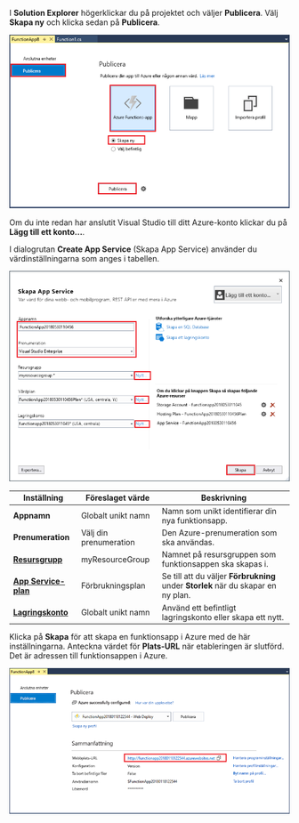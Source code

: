 I **Solution Explorer** högerklickar du på projektet och väljer **Publicera**. Välj **Skapa ny** och klicka sedan på **Publicera**. 

![Skapa och publicera ny funktionsapp](./media/functions-vstools-publish/functions-vstools-publish-new-function-app.png)

Om du inte redan har anslutit Visual Studio till ditt Azure-konto klickar du på **Lägg till ett konto...**.  

I dialogrutan **Create App Service** (Skapa App Service) använder du värdinställningarna som anges i tabellen. 

![Lokal Azure-körningsmiljö](./media/functions-vstools-publish/functions-vstools-publish.png)

| Inställning      | Föreslaget värde  | Beskrivning                                |
| ------------ |  ------- | -------------------------------------------------- |
| **Appnamn** | Globalt unikt namn | Namn som unikt identifierar din nya funktionsapp. |
| **Prenumeration** | Välj din prenumeration | Den Azure-prenumeration som ska användas. |
| **[Resursgrupp](../articles/azure-resource-manager/resource-group-overview.md)** | myResourceGroup |  Namnet på resursgruppen som funktionsappen ska skapas i. |
| **[App Service-plan](../articles/azure-functions/functions-scale.md)** | Förbrukningsplan | Se till att du väljer **Förbrukning** under **Storlek** när du skapar en ny plan.  |
| **[Lagringskonto](../articles/storage/storage-create-storage-account.md#create-a-storage-account)** | Globalt unikt namn | Använd ett befintligt lagringskonto eller skapa ett nytt.   |

Klicka på **Skapa** för att skapa en funktionsapp i Azure med de här inställningarna. Anteckna värdet för **Plats-URL** när etableringen är slutförd. Det är adressen till funktionsappen i Azure. 

![Lokal Azure-körningsmiljö](./media/functions-vstools-publish/functions-vstools-publish-profile.png)
